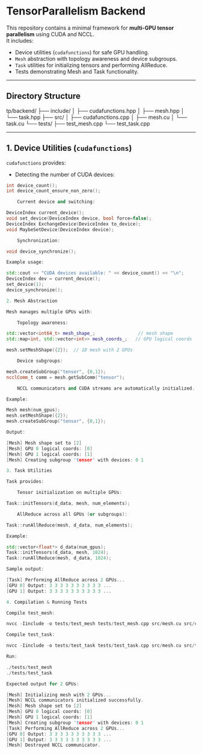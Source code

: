 # TensorParallelism Backend

This repository contains a minimal framework for **multi-GPU tensor parallelism** using CUDA and NCCL.  
It includes:

- Device utilities (`cudafunctions`) for safe GPU handling.
- `Mesh` abstraction with topology awareness and device subgroups.
- `Task` utilities for initializing tensors and performing AllReduce.
- Tests demonstrating Mesh and Task functionality.

---

## Directory Structure

tp/backend/
├── include/
│ ├── cudafunctions.hpp
│ ├── mesh.hpp
│ └── task.hpp
├── src/
│ ├── cudafunctions.cpp
│ ├── mesh.cu
│ └── task.cu
└── tests/
├── test_mesh.cpp
└── test_task.cpp


---

## **1. Device Utilities (`cudafunctions`)**

`cudafunctions` provides:

- Detecting the number of CUDA devices:
```cpp
int device_count();
int device_count_ensure_non_zero();

    Current device and switching:

DeviceIndex current_device();
void set_device(DeviceIndex device, bool force=false);
DeviceIndex ExchangeDevice(DeviceIndex to_device);
void MaybeSetDevice(DeviceIndex device);

    Synchronization:

void device_synchronize();

Example usage:

std::cout << "CUDA devices available: " << device_count() << "\n";
DeviceIndex dev = current_device();
set_device(1);
device_synchronize();

2. Mesh Abstraction

Mesh manages multiple GPUs with:

    Topology awareness:

std::vector<int64_t> mesh_shape_;                // mesh shape
std::map<int, std::vector<int>> mesh_coords_;   // GPU logical coords

mesh.setMeshShape({2});  // 1D mesh with 2 GPUs

    Device subgroups:

mesh.createSubGroup("tensor", {0,1});
ncclComm_t comm = mesh.getSubComm("tensor");

    NCCL communicators and CUDA streams are automatically initialized.

Example:

Mesh mesh(num_gpus);
mesh.setMeshShape({2});
mesh.createSubGroup("tensor", {0,1});

Output:

[Mesh] Mesh shape set to [2]
[Mesh] GPU 0 logical coords: [0]
[Mesh] GPU 1 logical coords: [1]
[Mesh] Creating subgroup 'tensor' with devices: 0 1

3. Task Utilities

Task provides:

    Tensor initialization on multiple GPUs:

Task::initTensors(d_data, mesh, num_elements);

    AllReduce across all GPUs (or subgroups):

Task::runAllReduce(mesh, d_data, num_elements);

Example:

std::vector<float*> d_data(num_gpus);
Task::initTensors(d_data, mesh, 1024);
Task::runAllReduce(mesh, d_data, 1024);

Sample output:

[Task] Performing AllReduce across 2 GPUs...
[GPU 0] Output: 3 3 3 3 3 3 3 3 3 3 ...
[GPU 1] Output: 3 3 3 3 3 3 3 3 3 3 ...

4. Compilation & Running Tests

Compile test_mesh:

nvcc -Iinclude -o tests/test_mesh tests/test_mesh.cpp src/mesh.cu src/cudafunctions.cpp -lnccl

Compile test_task:

nvcc -Iinclude -o tests/test_task tests/test_task.cpp src/mesh.cu src/task.cu src/cudafunctions.cpp -lnccl

Run:

./tests/test_mesh
./tests/test_task

Expected output for 2 GPUs:

[Mesh] Initializing mesh with 2 GPUs...
[Mesh] NCCL communicators initialized successfully.
[Mesh] Mesh shape set to [2]
[Mesh] GPU 0 logical coords: [0]
[Mesh] GPU 1 logical coords: [1]
[Mesh] Creating subgroup 'tensor' with devices: 0 1
[Task] Performing AllReduce across 2 GPUs...
[GPU 0] Output: 3 3 3 3 3 3 3 3 3 3 ...
[GPU 1] Output: 3 3 3 3 3 3 3 3 3 3 ...
[Mesh] Destroyed NCCL communicator.